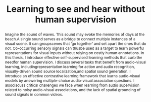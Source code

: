 ---
id:             2021-thesis
title:          "Learning to see and hear without human supervision"
authors:        
    - Me
venue:          PhD Thesis, University of California San Diego, 2021.
year:           "2021b"
thumbnail:      assets/publications/2021-phdthesis/ucsd.png
thumb_width:    50
links:
    thesis:     https://escholarship.org/uc/item/13s568v6
    bibtex:     assets/publications/2021-phdthesis/ref.txt
layout: project
short_title: PhD Thesis
abstract: "Imagine the sound of waves. This sound may evoke the memories of days at the beach.A single sound serves as a bridge to connect multiple instances of a visual scene. It can groupscenes that ’go together’ and set apart the ones that do not. Co-occurring sensory signals can thusbe used as a target to learn powerful representations for visual inputs without relying on costly human annotations. In this thesis, I introduce effective self-supervised learning methods that curb the needfor human supervision. I discuss several tasks that benefit from audio-visual learning, includingrepresentation learning for action and audio recognition, visually-driven sound source localization,and spatial sound generation. I introduce an effective contrastive learning framework that learns audio-visual models by answering multiple-choice audio-visual association questions.  I alsodiscuss critical challenges we face when learning from audio supervision related to noisy audio-visual associations, and the lack of spatial grounding of sound signals in common videos."
---